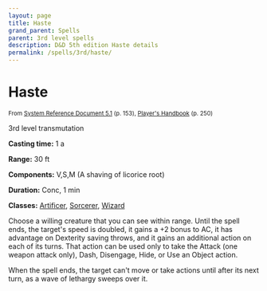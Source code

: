 ```yaml
---
layout: page
title: Haste
grand_parent: Spells
parent: 3rd level spells 
description: D&D 5th edition Haste details
permalink: /spells/3rd/haste/
---
```


# Haste

<small>From <a target="_blank" href="https://media.wizards.com/2016/downloads/DND/SRD-OGL_V5.1.pdf">System Reference Document 5.1</a> (p. 153), <a target="_blank" href="https://dnd.wizards.com/products/tabletop-games/rpg-products/rpg_playershandbook">Player's Handbook</a> (p. 250)</small>


3rd level transmutation

**Casting time:** 1 a

**Range:** 30 ft

**Components:** V,S,M (A shaving of licorice root)

**Duration:** Conc, 1 min

**Classes:** [Artificer](/classes/artificer/), [Sorcerer](/classes/sorcerer/), [Wizard](/classes/wizard/)

Choose a willing creature that you can see within range. Until the spell ends, the target's speed is doubled, it gains a +2 bonus to AC, it has advantage on Dexterity saving throws, and it gains an additional action on each of its turns. That action can be used only to take the Attack (one weapon attack only), Dash, Disengage, Hide, or Use an Object action.

   When the spell ends, the target can't move or take actions until after its next turn, as a wave of lethargy sweeps over it.